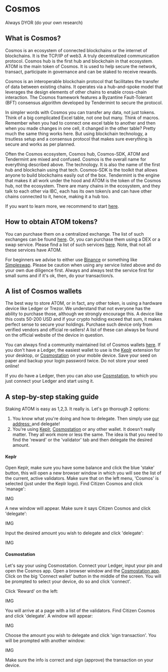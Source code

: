 # Cosmos

Always DYOR (do your own research)

## What is Cosmos?
Cosmos is an ecosystem of connected blockchains or the internet of blockchains. It is the TCP/IP of web3. A truly decentralized communication protocol. Cosmos hub is the first hub and blockchain in that ecosystem. ATOM is the main token of Cosmos. It is used to help secure the network, transact, participate in governance and can be staked to receive rewards.

Cosmos is an interoperable blockchain protocol that facilitates the transfer of data between existing chains. It operates via a hub-and-spoke model that leverages the design elements of other chains to enable cross-chain interaction. The Cosmos framework features a Byzantine Fault-Tolerant (BFT) consensus algorithm developed by Tendermint to secure the protocol.

In simpler words with Cosmos you can transfer any data, not just tokens. Think of a big complicated Excel table, not one but many. Think of macros. Remember when you had to connect one excel table to another and then when you made changes in one cell, it changed in the other table? Pretty much the same thing works here. But using blockchain technology, a trsutless setup and a consensus protocol that makes sure everything is secure and works as per planned.

Often the Cosmos ecosystem, Cosmos hub, Cosmos-SDK, ATOM and Tendermint are mixed and confused. Cosmos is the overall name for everything described above. The technology. It is also the name of the first hub and blockchain using that tech. Cosmos-SDK is the toolkit that allows anyone to build blockchains easily out of the box. Tendermint is the engine that makes it all work under the hood and ATOM is the token of the Cosmos hub, not the ecosystem. There are many chains in the ecosystem, and they talk to each other via IBC, each has its own token/s and can have other chains connected to it, hence, making it a hub too.

If you want to learn more, we recommend to start [here](https://cosmos.network/intro).

## How to obtain ATOM tokens?
You can purchase them on a centralized exchange. The list of such exchanges can be found [here](https://www.coingecko.com/en/coins/cosmos#markets). Or, you can purchase them using a DEX or a swap service. Please find a list of such services [here](https://github.com/serejandmyself/cryptowiki/blob/master/cryptowiki.md#no-kycaml). Note, that not all these services have ATOM.

For beginners we advise to either use [Binance](https://www.binance.com/en/trade/ATOM_BTC) or something like [Simpleswap](https://simpleswap.io/). Please be caution when using any service listed above and do your own due diligence first. Always and always test the service first for small sums and if it's ok, then, do your transaction/s.

## A list of Cosmos wallets
The best way to store ATOM, or in fact, any other token, is using a hardware device like Ledger or Trezor. We understand that not everyone has the ability to purchase those, although we strongly encourage this. A device like this costs 50-200 USD and if your crypto holding exceed that sum, it makes perfect sense to secure your holdings. Purchase such device only from verified vendors and official re-sellers! A list of these can always be found on the official website of the device in question.

You can always find a community maintained list of Cosmos wallets [here](https://forum.cosmos.network/t/delegators-cosmos-tendermint-guides-wallets-explorers-tools/2168). If you don't have a Ledger, the easiest wallet to use is the [Keplr](https://chrome.google.com/webstore/detail/keplr/dmkamcknogkgcdfhhbddcghachkejeap?hl=en) extension for your desktop, or [Cosmostation](https://play.google.com/store/apps/details?id=wannabit.io.cosmostaion) on your mobile device. Save your seed on paper and backup your login password twice. Do not store your seed online!

If you do have a Ledger, then you can also use [Cosmstation](https://www.cosmostation.io/), to which you just connect your Ledger and start using it.

## A step-by-step staking guide
Staking ATOM is easy as 1,2,3. It really is. Let's go thorough 2 options:

1) You know what you're doing and how to delegate. Then simply use [our address: ]() and delegate!
2) You're using [Keplr](), [Cosmostation]() or any other wallet. It doesn't really matter. They all work more or less the same. The idea is that you need to find the 'reward' or the 'validator' tab and then delegate the desired amount.

#### Keplr
Open Keplr, make sure you have some balance and click the blue 'stake' button, this will open a new browser window in which you will see the list of the current, active validators. Make sure that on the left menu, 'Cosmos' is selected (just under the Keplr logo). Find Citizen Cosmos and click 'manage':

IMG

A new window will appear. Make sure it says Citizen Cosmos and click 'delegate':

IMG

Input the desired amount you wish to delegate and click 'delegate':

IMG

#### Cosmostation
Let's say your using Cosmostation. Connect your Ledger, input your pin and open the Cosmos app. Open a browser window and the [Cosmostation app](). Click on the big 'Connect wallet' button in the middle of the screen. You will be prompted to select your device, do so and click 'connect'.

Click 'Reward' on the left:

IMG

You will arrive at a page with a list of the validators. Find Citizen Cosmos and click 'delegate'. A window will appear:

IMG

Choose the amount you wish to delegate and click 'sign transaction'. You will be prompted with another window:

IMG

Make sure the info is correct and sign (approve) the transaction on your device.

